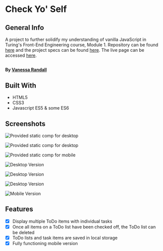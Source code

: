 # Check Yo' Self


## General Info

A project to further solidify my understanding of vanilla JavaScript in Turing's Front-End Engineering course, Module 1.
Repository can be found <a href="https://github.com/vrandall66/Check-Yo-Self">here</a> and the project specs can be found <a href="https://frontend.turing.io/projects/check-yo-self.html">here</a>. The live page can be accessed <a href="https://vrandall66.github.io/Check-Yo-Self/">here</a>.

##  

#### By [Vanessa Randall](https://github.com/vrandall66)


## Built With

- HTML5
- CSS3
- Javascript ES5 & some ES6


## Screenshots

![Provided static comp for desktop](images/CY-Desktop.jpg "Provided static comp for desktop")

![Provided static comp for desktop](images/CY-Desktop-2.jpg "Provided static comp for desktop")

![Provided static comp for mobile](images/CY-Mobile.jpg "Provided static comp for desktop")

![Desktop Version](images/CYDesktop.png "Desktop layout")

![Desktop Version](images/CYDesktop2.png "Desktop layout")

![Desktop Version](images/CYDesktop3.png "Desktop layout")

![Mobile Version](images/CYMobile.png "Mobile layout")

## Features

- [x] Display multiple ToDo items with individual tasks
- [x] Once all items on a ToDo list have been checked off, the ToDo list can be deleted
- [x] ToDo lists and task items are saved in local storage
- [x] Fully functioning mobile version
